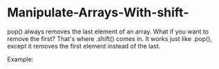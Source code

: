 # Manipulate-Arrays-With-shift-
pop() always removes the last element of an array. 
What if you want to remove the first?
That's where .shift() comes in.
It works just like .pop(), except it removes the first element instead of the last.

Example:

